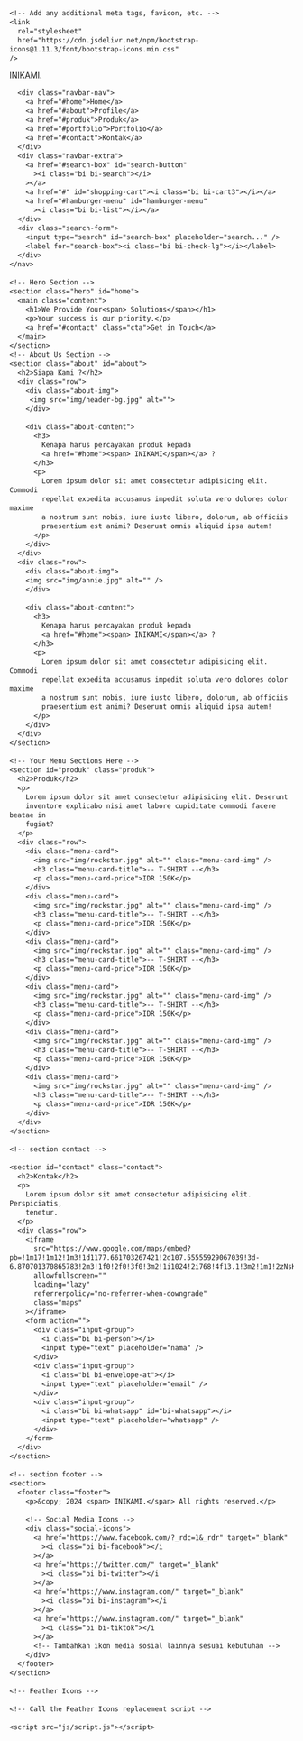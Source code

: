 <!DOCTYPE html>
<html lang="en">
  <head>
    <meta charset="UTF-8" />
    <meta name="viewport" content="width=device-width, initial-scale=1.0" />
    <title>inikami-konveksi</title>
    <!-- Include your CSS and JavaScript files -->
    <link rel="stylesheet" href="css/style.css" />

    <!-- Add any additional meta tags, favicon, etc. -->
    <link
      rel="stylesheet"
      href="https://cdn.jsdelivr.net/npm/bootstrap-icons@1.11.3/font/bootstrap-icons.min.css"
    />
  </head>
  <body>
    <!-- Navbar -->
    <nav class="navbar">
      <a href="#home" class="navbar-logo">INI<span>KAMI</span>.</a>

      <div class="navbar-nav">
        <a href="#home">Home</a>
        <a href="#about">Profile</a>
        <a href="#produk">Produk</a>
        <a href="#portfolio">Portfolio</a>
        <a href="#contact">Kontak</a>
      </div>
      <div class="navbar-extra">
        <a href="#search-box" id="search-button"
          ><i class="bi bi-search"></i>
        ></a>
        <a href="#" id="shopping-cart"><i class="bi bi-cart3"></i></a>
        <a href="#hamburger-menu" id="hamburger-menu"
          ><i class="bi bi-list"></i></a>
      </div>
      <div class="search-form">
        <input type="search" id="search-box" placeholder="search..." />
        <label for="search-box"><i class="bi bi-check-lg"></i></label>
      </div>
    </nav>

    <!-- Hero Section -->
    <section class="hero" id="home">
      <main class="content">
        <h1>We Provide Your<span> Solutions</span></h1>
        <p>Your success is our priority.</p>
        <a href="#contact" class="cta">Get in Touch</a>
      </main>
    </section>
    <!-- About Us Section -->
    <section class="about" id="about">
      <h2>Siapa Kami ?</h2>
      <div class="row">
        <div class="about-img">
         <img src="img/header-bg.jpg" alt="">
        </div>

        <div class="about-content">
          <h3>
            Kenapa harus percayakan produk kepada
            <a href="#home"><span> INIKAMI</span></a> ?
          </h3>
          <p>
            Lorem ipsum dolor sit amet consectetur adipisicing elit. Commodi
            repellat expedita accusamus impedit soluta vero dolores dolor maxime
            a nostrum sunt nobis, iure iusto libero, dolorum, ab officiis
            praesentium est animi? Deserunt omnis aliquid ipsa autem!
          </p>
        </div>
      </div>
      <div class="row">
        <div class="about-img">
        <img src="img/annie.jpg" alt="" />
        </div>

        <div class="about-content">
          <h3>
            Kenapa harus percayakan produk kepada
            <a href="#home"><span> INIKAMI</span></a> ?
          </h3>
          <p>
            Lorem ipsum dolor sit amet consectetur adipisicing elit. Commodi
            repellat expedita accusamus impedit soluta vero dolores dolor maxime
            a nostrum sunt nobis, iure iusto libero, dolorum, ab officiis
            praesentium est animi? Deserunt omnis aliquid ipsa autem!
          </p>
        </div>
      </div>
    </section>

    <!-- Your Menu Sections Here -->
    <section id="produk" class="produk">
      <h2>Produk</h2>
      <p>
        Lorem ipsum dolor sit amet consectetur adipisicing elit. Deserunt
        inventore explicabo nisi amet labore cupiditate commodi facere beatae in
        fugiat?
      </p>
      <div class="row">
        <div class="menu-card">
          <img src="img/rockstar.jpg" alt="" class="menu-card-img" />
          <h3 class="menu-card-title">-- T-SHIRT --</h3>
          <p class="menu-card-price">IDR 150K</p>
        </div>
        <div class="menu-card">
          <img src="img/rockstar.jpg" alt="" class="menu-card-img" />
          <h3 class="menu-card-title">-- T-SHIRT --</h3>
          <p class="menu-card-price">IDR 150K</p>
        </div>
        <div class="menu-card">
          <img src="img/rockstar.jpg" alt="" class="menu-card-img" />
          <h3 class="menu-card-title">-- T-SHIRT --</h3>
          <p class="menu-card-price">IDR 150K</p>
        </div>
        <div class="menu-card">
          <img src="img/rockstar.jpg" alt="" class="menu-card-img" />
          <h3 class="menu-card-title">-- T-SHIRT --</h3>
          <p class="menu-card-price">IDR 150K</p>
        </div>
        <div class="menu-card">
          <img src="img/rockstar.jpg" alt="" class="menu-card-img" />
          <h3 class="menu-card-title">-- T-SHIRT --</h3>
          <p class="menu-card-price">IDR 150K</p>
        </div>
        <div class="menu-card">
          <img src="img/rockstar.jpg" alt="" class="menu-card-img" />
          <h3 class="menu-card-title">-- T-SHIRT --</h3>
          <p class="menu-card-price">IDR 150K</p>
        </div>
      </div>
    </section>

    <!-- section contact -->

    <section id="contact" class="contact">
      <h2>Kontak</h2>
      <p>
        Lorem ipsum dolor sit amet consectetur adipisicing elit. Perspiciatis,
        tenetur.
      </p>
      <div class="row">
        <iframe
          src="https://www.google.com/maps/embed?pb=!1m17!1m12!1m3!1d1177.661703267421!2d107.55555929067039!3d-6.870701370865783!2m3!1f0!2f0!3f0!3m2!1i1024!2i768!4f13.1!3m2!1m1!2zNsKwNTInMTEuMiJTIDEwN8KwMzMnMTkuNCJF!5e0!3m2!1sen!2sid!4v1706704696069!5m2!1sen!2sid"
          allowfullscreen=""
          loading="lazy"
          referrerpolicy="no-referrer-when-downgrade"
          class="maps"
        ></iframe>
        <form action="">
          <div class="input-group">
            <i class="bi bi-person"></i>
            <input type="text" placeholder="nama" />
          </div>
          <div class="input-group">
            <i class="bi bi-envelope-at"></i>
            <input type="text" placeholder="email" />
          </div>
          <div class="input-group">
            <i class="bi bi-whatsapp" id="bi-whatsapp"></i>
            <input type="text" placeholder="whatsapp" />
          </div>
        </form>
      </div>
    </section>

    <!-- section footer -->
    <section>
      <footer class="footer">
        <p>&copy; 2024 <span> INIKAMI.</span> All rights reserved.</p>

        <!-- Social Media Icons -->
        <div class="social-icons">
          <a href="https://www.facebook.com/?_rdc=1&_rdr" target="_blank"
            ><i class="bi bi-facebook"></i
          ></a>
          <a href="https://twitter.com/" target="_blank"
            ><i class="bi bi-twitter"></i
          ></a>
          <a href="https://www.instagram.com/" target="_blank"
            ><i class="bi bi-instagram"></i
          ></a>
          <a href="https://www.instagram.com/" target="_blank"
            ><i class="bi bi-tiktok"></i
          ></a>
          <!-- Tambahkan ikon media sosial lainnya sesuai kebutuhan -->
        </div>
      </footer>
    </section>

    <!-- Feather Icons -->
  
    <!-- Call the Feather Icons replacement script -->
    
    <script src="js/script.js"></script>
  </body>
</html>
